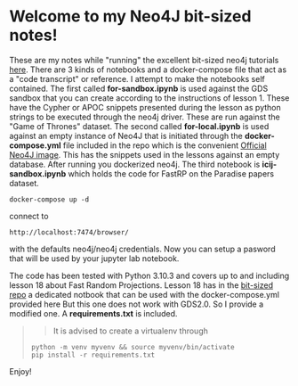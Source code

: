 # Welcome to my Neo4J bit-sized notes!

These are my notes while "running" the excellent bit-sized neo4j tutorials [here](https://www.youtube.com/watch?v=Niys6g6NFfw&list=PL9Hl4pk2FsvVShoT5EysHcrs-hyCsXaWC). There are 3 kinds of notebooks and a docker-compose file that act as a "code transcript" or reference. I attempt to make the notebooks self contained.
The first called __for-sandbox.ipynb__ is used against the GDS sandbox that you can create according to the instructions of lesson 1. These have the Cypher or APOC snippets presented during the lesson as python strings to be executed through the neo4j driver. These are run against the "Game of Thrones" dataset.
The second called __for-local.ipynb__ is used against an empty instance of Neo4J that is initiated through the __docker-compose.yml__ file included in the repo which is the convenient [Official Neo4J image](https://hub.docker.com/_/neo4j). This has the snippets used in the lessons against an empty database. After running you dockerized neo4j. The third notebook is __icij-sandbox.ipynb__ which holds the code for FastRP on the Paradise papers dataset.

```
docker-compose up -d
```

connect to

```
http://localhost:7474/browser/
```
with the defaults neo4j/neo4j credentials. Now you can setup a pasword that will be used by your jupyter lab notebook.

The code has been tested with Python 3.10.3 and covers up to and including lesson 18 about Fast Random Projections. Lesson 18 has in the [bit-sized repo](https://github.com/cj2001/bite_sized_data_science) a dedicated notbook that can be used with the docker-compose.yml provided here But this one does not work with GDS2.0. So I provide a modified one.
A __requirements.txt__ is included.

>> It is advised to create a virtualenv through
>```
>python -m venv myvenv && source myvenv/bin/activate
> pip install -r requirements.txt
>```

Enjoy!
